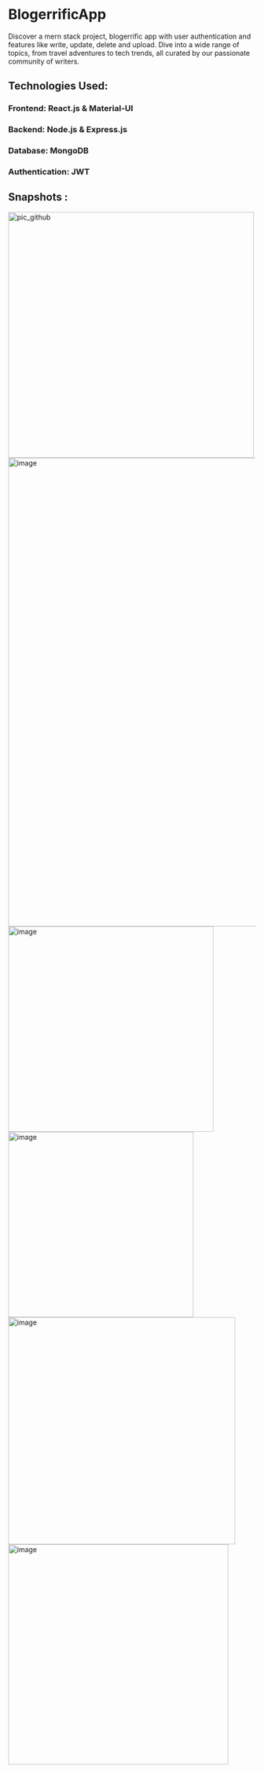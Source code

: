 # BlogerrificApp
Discover a mern stack project, blogerrific app with user authentication and features like write, update, delete and upload. Dive into a wide range of topics, from travel adventures to tech trends, all curated by our passionate community of writers.

## Technologies Used: 

### Frontend:  React.js & Material-UI
### Backend: Node.js & Express.js
### Database: MongoDB
### Authentication: JWT


## Snapshots :

<img width="500" alt="pic_github" src="https://github.com/sumbulhussain/BlogerrificApp/assets/90138802/495976e2-4cd3-49a7-b6b8-35797d74c0c4">
<img width="953" alt="image" src="https://github.com/sumbulhussain/BlogerrificApp/assets/90138802/e4f26511-66dc-4ba0-9039-18a1c31831f4">
<img width="418" alt="image" src="https://github.com/sumbulhussain/BlogerrificApp/assets/90138802/3247216b-cdf0-492d-95f0-7560de7cac42">
<img width="377" alt="image" src="https://github.com/sumbulhussain/BlogerrificApp/assets/90138802/f9255dea-cd05-47e3-9401-6f995cbc6cb4">
<img width="462" alt="image" src="https://github.com/sumbulhussain/BlogerrificApp/assets/90138802/7268c1a4-f87a-45c7-9d6f-3b1ca5e6fbd8">
<img width="448" alt="image" src="https://github.com/sumbulhussain/BlogerrificApp/assets/90138802/ced33d1c-decd-4393-b39c-3a8f4fe8f365">






